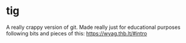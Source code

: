 # tig

A really crappy version of git. Made really just for educational purposes following bits and pieces of this: https://wyag.thb.lt/#intro

